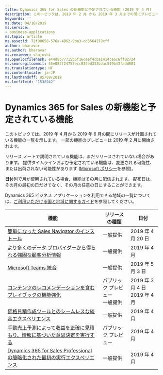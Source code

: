 ```yaml
---
title: Dynamics 365 for Sales の新機能と予定されている機能 (2019 年 4 月)
description: このトピックは、2019 年 2 月 から 2019 年 3 月までの間にプレビューになり、2019 年 4 月から 2019 年 9 月までの間にリリース予定の機能の一覧を示します。
keywords: ''
ms.date: 04/18/2019
ms.service:
- business-applications
ms.topic: article
ms.assetid: 72f00658-576a-4962-9ba3-cd3564278cff
author: bharavar
ms.author: bharavar
ms.reviewer: shujoshi
ms.openlocfilehash: e44d8b77715b5f16ceef4cba1414ce6c6ff02724
ms.sourcegitcommit: 46e082f24757ecc032ed333bdac519b43fadd881
ms.translationtype: HT
ms.contentlocale: ja-JP
ms.lasthandoff: 05/09/2019
ms.locfileid: "1538942"
---
```

#  <a name="whats-new-and-planned-for-dynamics-365-for-sales"></a>Dynamics 365 for Sales の新機能と予定されている機能

このトピックでは、2019 年 4 月から 2019 年 9 月の間にリリースが計画されている機能の一覧を示します。 一部の機能のプレビューは 2019 年 2 月に開始されます。 

リリース ノートで説明されている機能は、まだリリースされていない場合があります。 提供タイムラインおよび予定されている機能は、変更される可能性、または出荷されない可能性があります ([Microsoft ポリシー](https://go.microsoft.com/fwlink/p/?linkid=2007332)を参照)。

**日付**列で月が使用されている場合、機能はその月に配信されます。 配布日は、その月の最初の日だけでなく、その月の任意の日にすることができます。

Dynamics 365 ビジネス アプリケーションを利用できる地域の一覧については、[ご利用いただける国と地域に関するガイド](https://aka.ms/dynamics_365_international_availability_deck)を参照してください。



| 機能         | リリースの種類         | 日付 |
|-------------------------------|----------------------|----------------------|
| [簡単になった Sales Navigator のインストール](intelligent-social-selling-relationship-sales-mrs.md) | 一般提供 | 2019 年 4 月 20 日           |
| [より多くのデータ プロバイダーから得られる強固な顧客分析情報](robust-customer-insights-more-data-providers.md)                      | 一般提供 | 2019 年 4 月           |
| [Microsoft Teams 統合](productive-sales-collaboration-teams.md)              | 一般提供 | 2019 年 5 月 3 日           |
| [コンテンツのレコメンデーションを含むプレイブックの機能強化](content-recommendation-sales-playbook.md)                    | パブリック プレビュー<br>一般提供 | 2019 年 3 月 4 日<br>2019 年 4 月           |
| [価格見積作成ツールとのシームレスな統合エクスペリエンス](seamless-configure-price-quote-integrated-experience.md)        | 一般提供 | 2019 年 4 月           |
| [手動売上予測によって収益を正確に見積もり、情報に基づいた意思決定を実行する](simple-forecasting-effective-sales-performance-management.md)            | パブリック プレビュー | 2019 年 4 月           |
| [Dynamics 365 for Sales Professional の簡略化された最初の実行エクスペリエンス](sales-professional-5x5.md)            | 一般提供 | 2019 年 4 月           |
